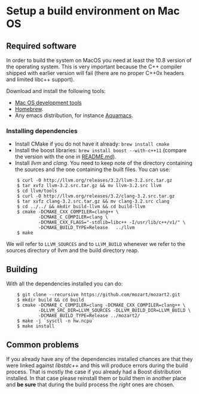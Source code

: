 # Setup a build environment on Mac OS

## Required software

In order to build the system on MacOS you need at least the 10.8 version of the operating system. This is very important because the C++ compiler shipped with earlier version will fail (there are no proper C++0x headers and limited libc++ support).

Download and install the following tools:

*  [Mac OS development tools](http://developer.apple.com)
*  [Homebrew](http://mxcl.github.com/homebrew/).
*   Any emacs distribution, for instance [Aquamacs](http://aquamacs.org/).

### Installing dependencies

*  Install CMake if you do not have it already: `brew install cmake`
*  Install the boost libraries: `brew install boost --with-c++11` (compare the version with the one in [README.md](README.md#requirements)).
*  Install *llvm* and *clang*. You need to keep note of the directory containing the sources and the one containing the built files. You can use: 

```
    $ curl -O http://llvm.org/releases/3.2/llvm-3.2.src.tar.gz
    $ tar xvfz llvm-3.2.src.tar.gz && mv llvm-3.2.src llvm
    $ cd llvm/tools
    $ curl -O http://llvm.org/releases/3.2/clang-3.2.src.tar.gz
    $ tar xvfz clang-3.2.src.tar.gz && mv clang-3.2.src clang
    $ cd ../../ && mkdir build-llvm && cd build-llvm
    $ cmake -DCMAKE_CXX_COMPILER=clang++ \
            -DCMAKE_C_COMPILER=clang \
            -DCMAKE_CXX_FLAGS="-stdlib=libc++ -I/usr/lib/c++/v1/" \
            -DCMAKE_BUILD_TYPE=Release   ../llvm
    $ make     
```      
We will refer to `LLVM_SOURCES` and to `LLVM_BUILD` whenever we refer to the sources directory of llvm and the build directory reap.

## Building
With all the dependencies installed you can do:

```
    $ git clone --recursive https://github.com/mozart/mozart2.git
    $ mkdir build && cd build
    $ cmake -DCMAKE_C_COMPILER=clang -DCMAKE_CXX_COMPILER=clang++ \
            -DLLVM_SRC_DIR=LLVM_SOURCES -DLLVM_BUILD_DIR=LLVM_BUILD \
            -DCMAKE_BUILD_TYPE=Release ../mozart2/
    $ make -j `sysctl -n hw.ncpu`
    $ make install
``` 

## Common problems
If you already have any of the dependencies installed chances are that they were linked against *libstdc++* and this will produce errors during the build process. That is mostly the case if you already had a Boost distribution installed. In that case please reinstall them or build them in another place and **be sure** that during the build process the *right* ones are chosen.
